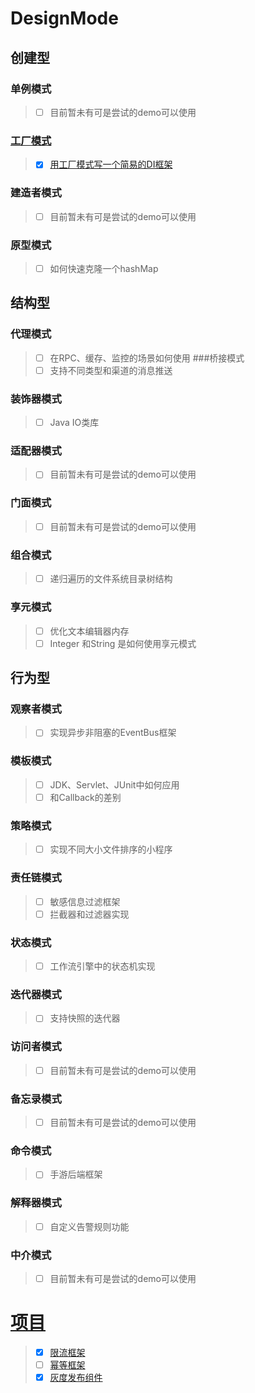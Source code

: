 # DesignMode
## 创建型  
### 单例模式   
> - [ ] 目前暂未有可是尝试的demo可以使用
### [工厂模式](src/main/java/com/dgj/dm/factory)
> - [x] [用工厂模式写一个简易的DI框架](src/main/java/com/dgj/dm/factory/demo/di)
### 建造者模式
> - [ ] 目前暂未有可是尝试的demo可以使用
### 原型模式
> - [ ] 如何快速克隆一个hashMap
## 结构型
### 代理模式
> - [ ] 在RPC、缓存、监控的场景如何使用
###桥接模式
> - [ ] 支持不同类型和渠道的消息推送
### 装饰器模式
> - [ ] Java IO类库
### 适配器模式
> - [ ] 目前暂未有可是尝试的demo可以使用
### 门面模式
> - [ ] 目前暂未有可是尝试的demo可以使用
### 组合模式
> - [ ] 递归遍历的文件系统目录树结构
### 享元模式
> - [ ] 优化文本编辑器内存
> - [ ] Integer 和String 是如何使用享元模式
## 行为型
### 观察者模式
>  - [ ] 实现异步非阻塞的EventBus框架
### 模板模式
>  - [ ] JDK、Servlet、JUnit中如何应用
>  - [ ] 和Callback的差别
### 策略模式
>  - [ ] 实现不同大小文件排序的小程序
### 责任链模式
>  - [ ] 敏感信息过滤框架
>  - [ ] 拦截器和过滤器实现
### 状态模式
>  - [ ] 工作流引擎中的状态机实现
### 迭代器模式
>  - [ ] 支持快照的迭代器
### 访问者模式
>  - [ ] 目前暂未有可是尝试的demo可以使用
### 备忘录模式
>  - [ ] 目前暂未有可是尝试的demo可以使用
### 命令模式
>  - [ ] 手游后端框架
### 解释器模式
>  - [ ] 自定义告警规则功能
### 中介模式
>  - [ ] 目前暂未有可是尝试的demo可以使用
# [项目](src/main/java/com/dgj/project)
>  - [x] [限流框架](src/main/java/com/dgj/project/ratelimiter)
>  - [ ] [幂等框架](src/main/java/com/dgj/project/idempotent)
>  - [x] [灰度发布组件](src/main/java/com/dgj/project/darklaunch)
